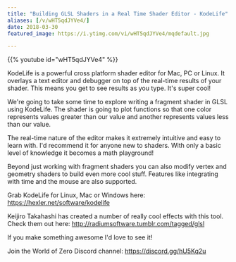 ```yaml
---
title: "Building GLSL Shaders in a Real Time Shader Editor - KodeLife"
aliases: [/v/wHT5qdJYVe4/]
date: 2018-03-30
featured_image: https://i.ytimg.com/vi/wHT5qdJYVe4/mqdefault.jpg

---
```


{{% youtube id="wHT5qdJYVe4" %}}

KodeLife is a powerful cross platform shader editor for Mac, PC or Linux. It overlays a text editor and debugger on top of the real-time results of your shader. This means you get to see results as you type. It's super cool!

We're going to take some time to explore writing a fragment shader in GLSL using KodeLife. The shader is going to plot functions so that one color represents values greater than our value and another represents values less than our value.

The real-time nature of the editor makes it extremely intuitive and easy to learn with. I'd recommend it for anyone new to shaders. With only a basic level of knowledge it becomes a math playground!

Beyond just working with fragment shaders you can also modify vertex and geometry shaders to build even more cool stuff. Features like integrating with time and the mouse are also supported.

Grab KodeLife for Linux, Mac or Windows here: https://hexler.net/software/kodelife

Keijiro Takahashi has created a number of really cool effects with this tool. Check them out here: http://radiumsoftware.tumblr.com/tagged/glsl

If you make something awesome I'd love to see it!

Join the World of Zero Discord channel: https://discord.gg/hU5Kq2u
